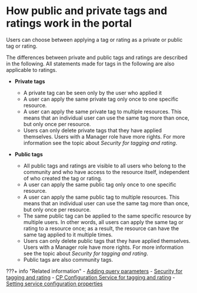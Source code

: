 # How public and private tags and ratings work in the portal

Users can choose between applying a tag or rating as a private or public tag or rating.

The differences between private and public tags and ratings are described in the following. All statements made for tags in the following are also applicable to ratings.

-   **Private tags**

    -   A private tag can be seen only by the user who applied it
    -   A user can apply the same private tag only once to one specific resource.
    -   A user can apply the same private tag to multiple resources. This means that an individual user can use the same tag more than once, but only once per resource.
    -   Users can only delete private tags that they have applied themselves. Users with a Manager role have more rights. For more information see the topic about *Security for tagging and rating*.
    
-   **Public tags**

    -   All public tags and ratings are visible to all users who belong to the community and who have access to the resource itself, independent of who created the tag or rating.
    -   A user can apply the same public tag only once to one specific resource.
    -   A user can apply the same public tag to multiple resources. This means that an individual user can use the same tag more than once, but only once per resource.
    -   The same public tag can be applied to the same specific resource by multiple users. In other words, all users can apply the same tag or rating to a resource once; as a result, the resource can have the same tag applied to it multiple times.
    -   Users can only delete public tags that they have applied themselves. Users with a Manager role have more rights. For more information see the topic about *Security for tagging and rating*.
    -   Public tags are also community tags.



???+ info "Related information"
    - [Adding query parameters](../dev_tagging_and_rating/rest_api/tag_rate_api_rest_add_qparms.md)
    - [Security for tagging and rating](../tag_rate_secy.md)
    - [CP Configuration Service for tagging and rating](../../../deployment/manage/config_portal_behavior/service_config_properties/portal_svc_cfg/cp_cfg_svc/index.md)
    - [Setting service configuration properties](../../../deployment/manage/config_portal_behavior/service_config_properties/index.md)